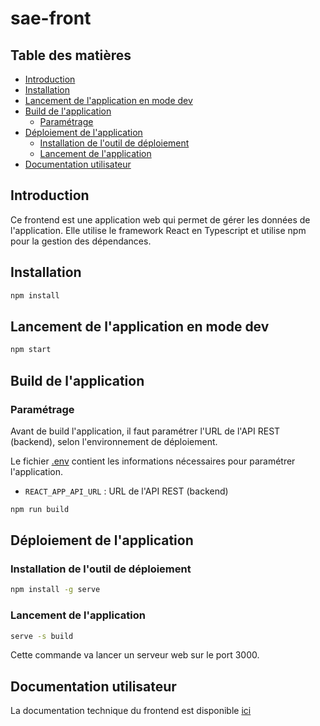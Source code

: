 # sae-front

## Table des matières

- [Introduction](#introduction)
- [Installation](#installation)
- [Lancement de l'application en mode dev](#lancement-de-lapplication-en-mode-dev)
- [Build de l'application](#build-de-lapplication)
  - [Paramétrage](#paramétrage)
- [Déploiement de l'application](#déploiement-de-lapplication)
  - [Installation de l'outil de déploiement](#installation-de-loutil-de-déploiement)
  - [Lancement de l'application](#lancement-de-lapplication)
- [Documentation utilisateur](#documentation-utilisateur)

## Introduction

Ce frontend est une application web qui permet de gérer les données de l'application.
Elle utilise le framework React en Typescript et utilise npm pour la gestion des dépendances.

## Installation

```bash
npm install
```

## Lancement de l'application en mode dev

```bash
npm start
```

## Build de l'application

### Paramétrage

Avant de build l'application, il faut paramétrer l'URL de l'API REST (backend), selon l'environnement de déploiement.

Le fichier [.env](.env) contient les informations nécessaires pour paramétrer l'application.

- `REACT_APP_API_URL` : URL de l'API REST (backend)

```bash
npm run build
```

## Déploiement de l'application

### Installation de l'outil de déploiement

```bash
npm install -g serve
```

### Lancement de l'application

```bash
serve -s build
```

Cette commande va lancer un serveur web sur le port 3000.

## Documentation utilisateur

La documentation technique du frontend est disponible [ici](../docs/user-docs/homeUserDoc.md)